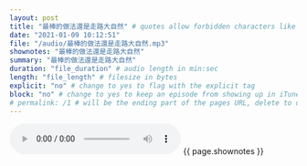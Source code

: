```yaml
---
layout: post
title: "最棒的做法還是走路大自然" # quotes allow forbidden characters like the colon
date: "2021-01-09 10:12:51"
file: "/audio/最棒的做法還是走路大自然.mp3"
shownotes: "最棒的做法還是走路大自然"
summary: "最棒的做法還是走路大自然"
duration: "file_duration" # audio length in min:sec
length: "file_length" # filesize in bytes
explicit: "no" # change to yes to flag with the explicit tag
block: "no" # change to yes to keep an episode from showing up in iTunes
# permalink: /1 # will be the ending part of the pages URL, delete to default to the title
---
```


<audio controls>
<source src="{{site.url}}{{site.baseurl}}{{ page.file }}" type="audio/x-mp3">
Your browser does not support the audio element.
</audio>
{{ page.shownotes }}
